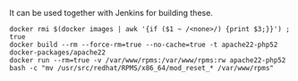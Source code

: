 It can be used together with Jenkins for building these.
```
docker rmi $(docker images | awk '{if ($1 ~ /<none>/) {print $3;}}') ; true
docker build --rm --force-rm=true --no-cache=true -t apache22-php52 docker-packages/apache22
docker run --rm=true -v /var/www/rpms:/var/www/rpms:rw apache22-php52 bash -c "mv /usr/src/redhat/RPMS/x86_64/mod_reset_* /var/www/rpms"
```
